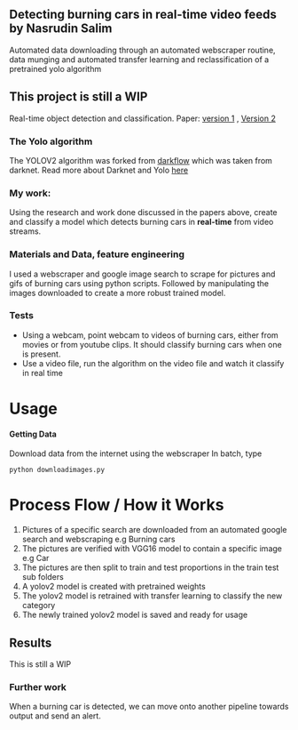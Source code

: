 
## Detecting burning cars in real-time video feeds by Nasrudin Salim
Automated data downloading through an automated webscraper routine, data munging and automated transfer learning and reclassification of a pretrained yolo algorithm
## This project is still a WIP

Real-time object detection and classification. Paper: [version 1](https://arxiv.org/pdf/1506.02640.pdf) , [Version 2](https://arxiv.org/pdf/1612.08242.pdf) 

### The Yolo algorithm
The YOLOV2 algorithm was forked from [darkflow](https://github.com/thtrieu/darkflow) which was taken from darknet. Read more about Darknet and Yolo [here](http://pjreddie.com/darknet/yolo/) 

### My work:
Using the research and work done discussed in the papers above, create and classify a model which detects burning cars in **real-time** from video streams.

### Materials and Data, feature engineering
I used a webscraper and google image search to scrape for pictures and gifs of burning cars using python scripts. Followed by manipulating the images downloaded to create a more robust trained model.

### Tests
- Using a webcam, point webcam to videos of burning cars, either from movies or from youtube clips. It should classify burning cars when one is present.
- Use a video file, run the algorithm on the video file and watch it classify in real time

# Usage
#### Getting Data
Download data from the internet using the webscraper
In batch, type

	python downloadimages.py
		

# Process Flow / How it Works	
1. Pictures of a specific search are downloaded from an automated google search and webscraping e.g Burning cars
2. The pictures are verified with VGG16 model to contain a specific image e.g Car
3. The pictures are then split to train and test proportions in the train test sub folders
4. A yolov2 model is created with pretrained weights
5. The yolov2 model is retrained with transfer learning to classify the new category
6. The newly trained yolov2 model is saved and ready for usage

## Results
This is still a WIP

### Further work
When a burning car is detected, we can move onto another pipeline towards output and send an alert.



